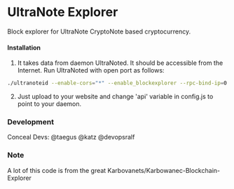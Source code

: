 # UltraNote Explorer
Block explorer for UltraNote CryptoNote based cryptocurrency.

#### Installation

1) It takes data from daemon UltraNoted. It should be accessible from the Internet. Run UltraNoted with open port as follows:
```bash
./ultranoteid --enable-cors="*" --enable_blockexplorer --rpc-bind-ip=0.0.0.0 --rpc-bind-port=43000
```
2) Just upload to your website and change 'api' variable in config.js to point to your daemon.

### Development
Conceal Devs: @taegus @katz @devopsralf

### Note
A lot of this code is from the great Karbovanets/Karbowanec-Blockchain-Explorer
